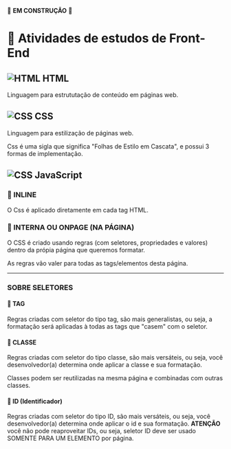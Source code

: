 🚧 **EM CONSTRUÇÃO** 🚧

# 🧪 Atividades de estudos de Front-End

## ![HTML](https://cdn-icons-png.flaticon.com/32/9496/9496578.png) HTML

Linguagem para estrututação de conteúdo em páginas web.

## ![CSS](https://cdn-icons-png.flaticon.com/32/9496/9496599.png) CSS

Linguagem para estilização de páginas web.

Css é uma sigla que significa "Folhas de Estilo em Cascata", e possui 3 formas de implementação.

## ![CSS](https://cdn-icons-png.flaticon.com/32/9034/9034364.png) JavaScript

### 📎 INLINE

O Css é aplicado diretamente em cada tag HTML.

### 📎 INTERNA OU ONPAGE (NA PÁGINA)

O CSS é criado usando regras (com seletores, propriedades e valores) dentro da própia página que queremos formatar.

As regras vão valer para todas as tags/elementos desta página.

---

### SOBRE SELETORES

#### 📎 TAG

Regras criadas com seletor do tipo tag, são mais generalistas, ou seja, a formatação será aplicadas à todas as tags que "casem" com o seletor.

#### 📎 CLASSE

Regras criadas com seletor do tipo classe, são mais versáteis, ou seja, você desenvolvedor(a) determina onde aplicar a classe e sua formatação.

Classes podem ser reutilizadas na mesma página e combinadas com outras classes.

#### 📎 ID (Identificador)

Regras criadas com seletor do tipo ID, são mais versáteis, ou seja, você desenvolvedor(a) determina onde aplicar o id e sua formatação. **ATENÇÃO** você não pode reaproveitar IDs, ou seja, seletor ID deve ser usado SOMENTE PARA UM ELEMENTO por página.

